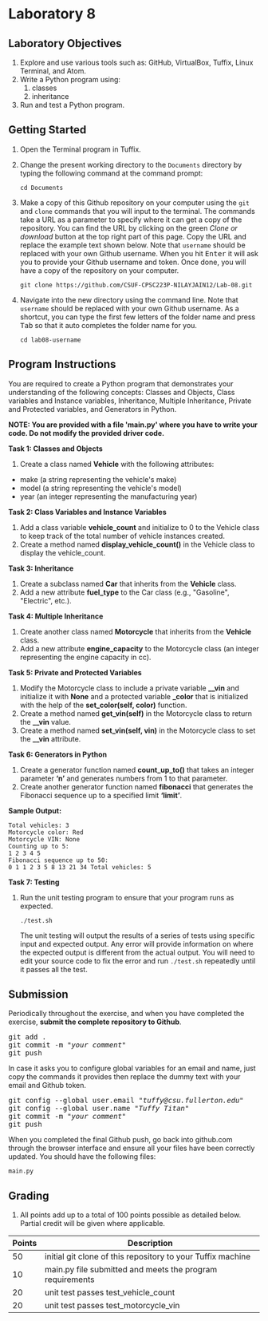 # Laboratory 8

## Laboratory Objectives
1. Explore and use various tools such as: GitHub, VirtualBox, Tuffix, Linux Terminal, and Atom.
1. Write a Python program using:
     1. classes
     2. inheritance
1. Run and test a Python program.

## Getting Started
1. Open the Terminal program in Tuffix.
1. Change the present working directory to the `Documents` directory by typing the following command at the command prompt:

    ```
    cd Documents
    ```

1. Make a copy of this Github repository on your computer using the `git` and `clone` commands that you will input to the terminal. The commands take a URL as a parameter to specify where it can get a copy of the repository. You can find the URL by clicking on the green *Clone or download* button at the top right part of this page. Copy the URL and replace the example text shown below. Note that `username` should be replaced with your own Github username. When you hit <kbd>Enter</kbd> it will ask you to provide your Github username and token. Once done, you will have a copy of the repository on your computer.
    ```
    git clone https://github.com/CSUF-CPSC223P-NILAYJAIN12/Lab-08.git
    ```
1. Navigate into the new directory using the command line. Note that `username` should be replaced with your own Github username.  As a shortcut, you can type the first few letters of the folder name and press <kbd>Tab</kbd> so that it auto completes the folder name for you.

     ```
     cd lab08-username
     ```
     
## Program Instructions

You are required to create a Python program that demonstrates your understanding of the following concepts: Classes and Objects, Class variables and Instance variables, Inheritance, Multiple Inheritance, Private and Protected variables, and Generators in Python.

**NOTE: You are provided with a file 'main.py' where you have to write your code. Do not modify the provided driver code.**

**Task 1: Classes and Objects**

1. Create a class named **Vehicle** with the following attributes:
- make (a string representing the vehicle's make)
- model (a string representing the vehicle's model)
- year (an integer representing the manufacturing year)

**Task 2: Class Variables and Instance Variables**
1. Add a class variable **vehicle_count** and initialize to 0 to the Vehicle class to keep track of the total number of vehicle instances created.
2. Create a method named **display_vehicle_count()** in the Vehicle class to display the vehicle_count.

**Task 3: Inheritance**
1. Create a subclass named **Car** that inherits from the **Vehicle** class.
2. Add a new attribute **fuel_type** to the Car class (e.g., "Gasoline", "Electric", etc.).

**Task 4: Multiple Inheritance**
1. Create another class named **Motorcycle** that inherits from the **Vehicle** class.
2. Add a new attribute **engine_capacity** to the Motorcycle class (an integer representing the engine capacity in cc).

**Task 5: Private and Protected Variables**
1. Modify the Motorcycle class to include a private variable **__vin** and initialize it with **None** and a protected variable **_color** that is initialized with the help of the **set_color(self, color)** function.
2. Create a method named **get_vin(self)** in the Motorcycle class to return the **__vin** value.
3. Create a method named **set_vin(self, vin)** in the Motorcycle class to set the **__vin** attribute.

**Task 6: Generators in Python**
1. Create a generator function named **count_up_to()** that takes an integer parameter **‘n’** and generates numbers from 1 to that parameter.
2. Create another generator function named **fibonacci** that generates the Fibonacci sequence up to a specified limit **‘limit’**.

**Sample Output:**
```
Total vehicles: 3
Motorcycle color: Red
Motorcycle VIN: None
Counting up to 5:
1 2 3 4 5
Fibonacci sequence up to 50:
0 1 1 2 3 5 8 13 21 34 Total vehicles: 5
```

**Task 7: Testing**
1. Run the unit testing program to ensure that your program runs as expected.

    ```
    ./test.sh
    ```
       
    The unit testing will output the results of a series of tests using specific input and expected output.  Any error will provide information on where the expected output is different from the actual output.  You will need to edit your source code to fix the error and run `./test.sh` repeatedly until it passes all the test.

## Submission
Periodically throughout the exercise, and when you have completed the exercise, **submit the complete repository to Github**.

   <pre>git add .<br>git commit -m "<i>your comment</i>"<br>git push</pre>

In case it asks you  to configure global variables for an email and name, just copy the commands it provides then replace the dummy text with your email and Github token.

   <pre>git config --global user.email "<i>tuffy@csu.fullerton.edu</i>"<br>git config --global user.name "<i>Tuffy Titan</i>"<br>git commit -m "<i>your comment</i>"<br>git push</pre>

When you completed the final Github push, go back into github.com through the browser interface and ensure all your files have been correctly updated.  You should have the following files:
```
main.py
```
    
## Grading
1. All points add up to a total of 100 points possible as detailed below.  Partial credit will be given where applicable.

| Points | Description |
| --- | --- |
|50|initial git clone of this repository to your Tuffix machine|
|10|main.py file submitted and meets the program requirements |
|20|unit test passes test_vehicle_count|
|20|unit test passes test_motorcycle_vin|
